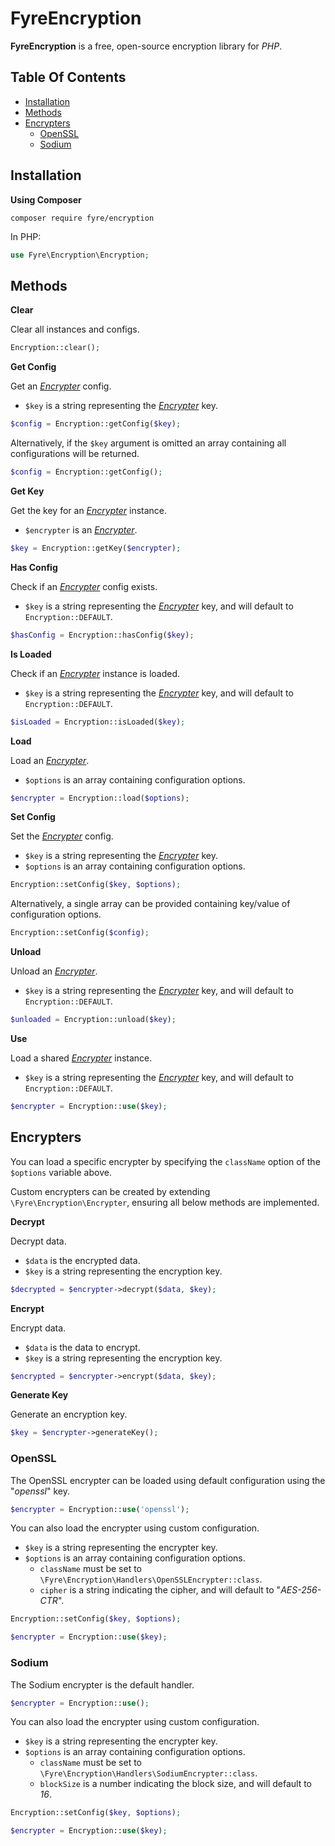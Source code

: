# FyreEncryption

**FyreEncryption** is a free, open-source encryption library for *PHP*.


## Table Of Contents
- [Installation](#installation)
- [Methods](#methods)
- [Encrypters](#encrypters)
    - [OpenSSL](#openssl)
    - [Sodium](#sodium)



## Installation

**Using Composer**

```
composer require fyre/encryption
```

In PHP:

```php
use Fyre\Encryption\Encryption;
```


## Methods

**Clear**

Clear all instances and configs.

```php
Encryption::clear();
```

**Get Config**

Get an [*Encrypter*](#encrypters) config.

- `$key` is a string representing the [*Encrypter*](#encrypters) key.

```php
$config = Encryption::getConfig($key);
```

Alternatively, if the `$key` argument is omitted an array containing all configurations will be returned.

```php
$config = Encryption::getConfig();
```

**Get Key**

Get the key for an [*Encrypter*](#encrypters) instance.

- `$encrypter` is an [*Encrypter*](#encrypters).

```php
$key = Encryption::getKey($encrypter);
```

**Has Config**

Check if an [*Encrypter*](#encrypters) config exists.

- `$key` is a string representing the [*Encrypter*](#encrypters) key, and will default to `Encryption::DEFAULT`.

```php
$hasConfig = Encryption::hasConfig($key);
```

**Is Loaded**

Check if an [*Encrypter*](#encrypters) instance is loaded.

- `$key` is a string representing the [*Encrypter*](#encrypters) key, and will default to `Encryption::DEFAULT`.

```php
$isLoaded = Encryption::isLoaded($key);
```
**Load**

Load an [*Encrypter*](#encrypters).

- `$options` is an array containing configuration options.

```php
$encrypter = Encryption::load($options);
```

**Set Config**

Set the [*Encrypter*](#encrypters) config.

- `$key` is a string representing the [*Encrypter*](#encrypters) key.
- `$options` is an array containing configuration options.

```php
Encryption::setConfig($key, $options);
```

Alternatively, a single array can be provided containing key/value of configuration options.

```php
Encryption::setConfig($config);
```

**Unload**

Unload an [*Encrypter*](#encrypters).

- `$key` is a string representing the [*Encrypter*](#encrypters) key, and will default to `Encryption::DEFAULT`.

```php
$unloaded = Encryption::unload($key);
```

**Use**

Load a shared [*Encrypter*](#encrypters) instance.

- `$key` is a string representing the [*Encrypter*](#encrypters) key, and will default to `Encryption::DEFAULT`.

```php
$encrypter = Encryption::use($key);
```


## Encrypters

You can load a specific encrypter by specifying the `className` option of the `$options` variable above.

Custom encrypters can be created by extending `\Fyre\Encryption\Encrypter`, ensuring all below methods are implemented.

**Decrypt**

Decrypt data.

- `$data` is the encrypted data.
- `$key` is a string representing the encryption key.

```php
$decrypted = $encrypter->decrypt($data, $key);
```

**Encrypt**

Encrypt data.

- `$data` is the data to encrypt.
- `$key` is a string representing the encryption key.

```php
$encrypted = $encrypter->encrypt($data, $key);
```

**Generate Key**

Generate an encryption key.

```php
$key = $encrypter->generateKey();
```


### OpenSSL

The OpenSSL encrypter can be loaded using default configuration using the "*openssl*" key.

```php
$encrypter = Encryption::use('openssl');
```

You can also load the encrypter using custom configuration.

- `$key` is a string representing the encrypter key.
- `$options` is an array containing configuration options.
    - `className` must be set to `\Fyre\Encryption\Handlers\OpenSSLEncrypter::class`.
    - `cipher` is a string indicating the cipher, and will default to "*AES-256-CTR*".

```php
Encryption::setConfig($key, $options);

$encrypter = Encryption::use($key);
```


### Sodium

The Sodium encrypter is the default handler.

```php
$encrypter = Encryption::use();
```

You can also load the encrypter using custom configuration.

- `$key` is a string representing the encrypter key.
- `$options` is an array containing configuration options.
    - `className` must be set to `\Fyre\Encryption\Handlers\SodiumEncrypter::class`.
    - `blockSize` is a number indicating the block size, and will default to *16*.

```php
Encryption::setConfig($key, $options);

$encrypter = Encryption::use($key);
```
